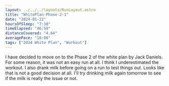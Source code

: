 ```yaml
---
layout: ../../../layouts/RunLayout.astro
title: "WhitePlan-Phase-2-1"
date: "2024-01-22"
hoursOfSleep: "7:30"
timeElapsed: "46:50"
distanceCovered: "4.64"
averagePace: "10:06"
tags: ["2024 White Plan", "Workout"]
---
```


I have decided to move on to the Phase 2 of the white plan by Jack Daniels. For some reason, it was not an easy run at all. I think I underestimated the workout. I also drank milk before going on a run to test things out. Looks like that is not a good decision at all. I'll try drinking milk again tomorrow to see if the milk is really the issue or not.
